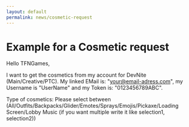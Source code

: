 ```yaml
---
layout: default
permalink: news/cosmetic-request
---
```


# Example for a Cosmetic request

Hello TFNGames,

I want to get the cosmetics from my account for DevNite (Main/Creative/PTC). My linked EMail is: "your@email-adress.com", my Username is "UserName" and my Token is: "0123456789ABC".

Type of cosmetics:
Please select between (All/Outfits/Backpacks/Glider/Emotes/Sprays/Emojis/Pickaxe/Loading Screen/Lobby Music (if you want multiple write it like selection1, selection2))